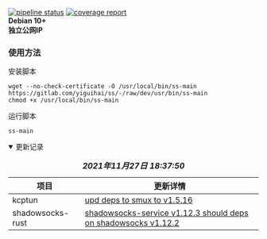 [![pipeline status](https://gitlab.com/yiguihai/ss/badges/dev/pipeline.svg)](https://gitlab.com/yiguihai/ss/-/commits/dev)
[![coverage report](https://gitlab.com/yiguihai/ss/badges/dev/coverage.svg)](https://gitlab.com/yiguihai/ss/-/commits/dev)  
**Debian 10+**  
**独立公网IP**
### 使用方法
安装脚本
```Shell
wget --no-check-certificate -O /usr/local/bin/ss-main https://gitlab.com/yiguihai/ss/-/raw/dev/usr/bin/ss-main
chmod +x /usr/local/bin/ss-main
```
运行脚本
```Shell
ss-main
```
<details open>
  <summary>更新记录</summary>
  <table>
    <caption><i><b>2021年11月27日 18:37:50</b></i></caption>
    <thead>
      <tr>
        <th>项目</th>
        <th>更新详情</th>
      </tr>
    </thead>
    <tbody>
      <tr><td>kcptun</td><td><a href=https://github.com/xtaci/kcptun/commit/94c9cacf4f87118e5e7716a7c1c41835f4fc04c9>upd deps to smux to v1.5.16</a></td></tr>
<tr><td>shadowsocks-rust</td><td><a href=https://github.com/shadowsocks/shadowsocks-rust/commit/2767f4ecdd5605d0c3876bcef8977bfd74112fad>shadowsocks-service v1.12.3 should deps on shadowsocks v1.12.2</a></td></tr>
    </tbody>
  </table>
</details>
